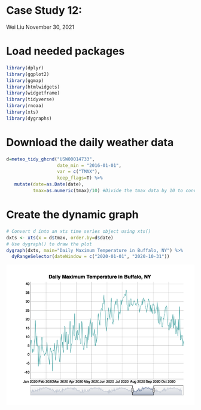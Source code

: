Case Study 12:
================
Wei Liu
November 30, 2021

# Load needed packages

``` r
library(dplyr)
library(ggplot2)
library(ggmap)
library(htmlwidgets)
library(widgetframe)
library(tidyverse)
library(rnoaa)
library(xts)
library(dygraphs)
```

# Download the daily weather data

``` r
d=meteo_tidy_ghcnd("USW00014733",
                   date_min = "2016-01-01", 
                   var = c("TMAX"),
                   keep_flags=T) %>% 
   mutate(date=as.Date(date),
          tmax=as.numeric(tmax)/10) #Divide the tmax data by 10 to convert to degrees.
```

# Create the dynamic graph

``` r
# Convert d into an xts time series object using xts()
dxts <- xts(x = d$tmax, order.by=d$date)
# Use dygraph() to draw the plot
dygraph(dxts, main="Daily Maximum Temperature in Buffalo, NY") %>%
  dyRangeSelector(dateWindow = c("2020-01-01", "2020-10-31")) 
```

![](case_study_12_files/figure-gfm/unnamed-chunk-3-1.png)<!-- -->
